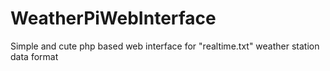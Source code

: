 # WeatherPiWebInterface
Simple and cute php based web interface for "realtime.txt" weather station data format
